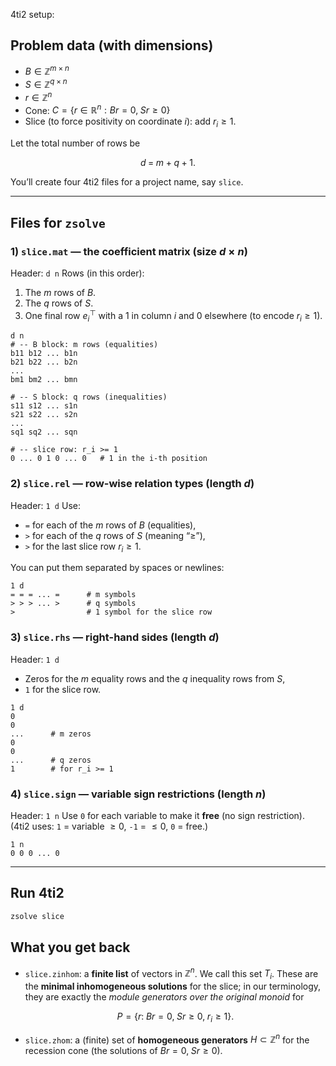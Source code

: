 4ti2 setup:

## Problem data (with dimensions)

* $B \in \mathbb{Z}^{m\times n}$
* $S \in \mathbb{Z}^{q\times n}$
* $r \in \mathbb{Z}^n$
* Cone: $C=\{r\in\mathbb{R}^n: Br=0,\; Sr\ge 0\}$
* Slice (to force positivity on coordinate $i$): add $r_i \ge 1$.

Let the total number of rows be

$$
d \;=\; m \;+\; q \;+\; 1.
$$

You’ll create four 4ti2 files for a project name, say `slice`. 

---

## Files for `zsolve`

### 1) `slice.mat`  — the coefficient matrix (size $d\times n$)

Header: `d n`
Rows (in this order):

1. The $m$ rows of $B$.
2. The $q$ rows of $S$.
3. One final row $e_i^\top$ with a 1 in column $i$ and 0 elsewhere (to encode $r_i\ge 1$).

```
d n
# -- B block: m rows (equalities)
b11 b12 ... b1n
b21 b22 ... b2n
...
bm1 bm2 ... bmn

# -- S block: q rows (inequalities)
s11 s12 ... s1n
s21 s22 ... s2n
...
sq1 sq2 ... sqn

# -- slice row: r_i >= 1
0 ... 0 1 0 ... 0   # 1 in the i-th position
```

### 2) `slice.rel`  — row-wise relation types (length $d$)

Header: `1 d`
Use:

* `=` for each of the $m$ rows of $B$ (equalities),
* `>` for each of the $q$ rows of $S$ (meaning “$\ge$”),
* `>` for the last slice row $r_i\ge 1$.

You can put them separated by spaces or newlines:

```
1 d
= = = ... =      # m symbols
> > > ... >      # q symbols
>                # 1 symbol for the slice row
```

### 3) `slice.rhs`  — right-hand sides (length $d$)

Header: `1 d`

* Zeros for the $m$ equality rows and the $q$ inequality rows from $S$,
* `1` for the slice row.

```
1 d
0
0
...      # m zeros
0
0
...      # q zeros
1        # for r_i >= 1
```

### 4) `slice.sign`  — variable sign restrictions (length $n$)

Header: `1 n`
Use `0` for each variable to make it **free** (no sign restriction).
(4ti2 uses: `1` = variable $\ge 0$, `-1` = $\le 0$, `0` = free.)

```
1 n
0 0 0 ... 0
```

---

## Run 4ti2

```bash
zsolve slice
```

## What you get back

* `slice.zinhom`: a **finite list** of vectors in $\mathbb{Z}^n$.
  We call this set $T_i$. These are the **minimal inhomogeneous solutions** for the slice; in our terminology, they are exactly the *module generators over the original monoid* for

  $$
  P=\{r:\; Br=0,\; Sr\ge 0,\; r_i\ge 1\}.
  $$
* `slice.zhom`: a (finite) set of **homogeneous generators** $H\subset\mathbb{Z}^n$ for the recession cone (the solutions of $Br=0,\; Sr\ge 0$).
